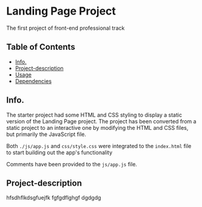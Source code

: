 # Landing Page Project
The first project of front-end professional track

## Table of Contents

  * [Info.](#Info.)
  * [Project-description](#Project-description)
  * [Usage](#Usage)
  * [Dependencies](#Dependencies)

## Info.

The starter project had some HTML and CSS styling to display a static version of the Landing Page project. The project has been converted from a static project to an interactive one by modifying the HTML and CSS files, but primarily the JavaScript file.

Both `./js/app.js` and `css/style.css` were integrated to the `index.html` file to start building out the app's functionality

Comments have been provided to the `js/app.js` file.


## Project-description

hfsdhflkdsgfuejfk
fgfgdflghgf
dgdgdg
